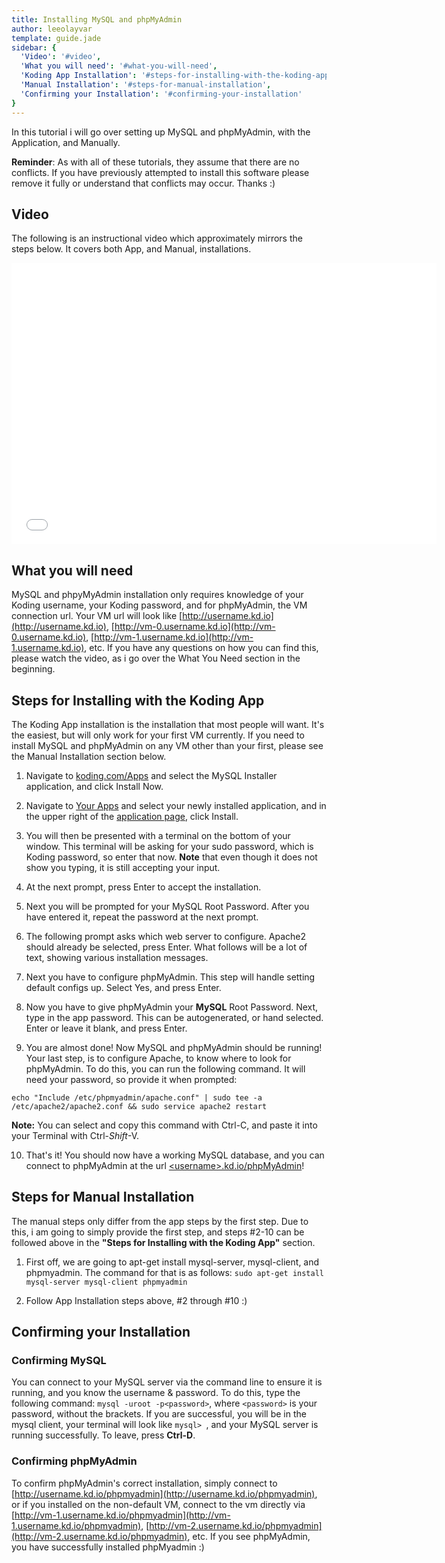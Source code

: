 ```yaml
---
title: Installing MySQL and phpMyAdmin
author: leeolayvar
template: guide.jade
sidebar: {
  'Video': '#video',
  'What you will need': '#what-you-will-need',
  'Koding App Installation': '#steps-for-installing-with-the-koding-app',
  'Manual Installation': '#steps-for-manual-installation',
  'Confirming your Installation': '#confirming-your-installation'
}
---
```



In this tutorial i will go over setting up MySQL and phpMyAdmin, with
the Application, and Manually.


**Reminder**: As with all of these tutorials, they assume that there are no
conflicts. If you have previously attempted to install this software please
remove it fully or understand that conflicts may occur. Thanks :)



## Video

The following is an instructional video which approximately
mirrors the steps below. It covers both App, and Manual,
installations.

<iframe width="680" height="450" src="//www.youtube.com/embed/h_l6hElWoj4" frameborder="0" allowfullscreen></iframe>



## What you will need

MySQL and phpyMyAdmin installation only requires knowledge of your Koding
username, your Koding password, and for phpMyAdmin, the VM connection url.
Your VM url will look like [http://username.kd.io](http://username.kd.io),
[http://vm-0.username.kd.io](http://vm-0.username.kd.io),
[http://vm-1.username.kd.io](http://vm-1.username.kd.io), etc. If you have
any questions on how you can find this, please watch the video, as i go
over the What You Need section in the beginning.



## Steps for Installing with the Koding App

The Koding App installation is the installation that most people will want.
It's the easiest, but will only work for your first VM currently. If you
need to install
MySQL and phpMyAdmin
on any VM other than your first, please see the Manual Installation
section below.

1. Navigate to [koding.com/Apps](https://koding.com/Apps) and select the
  MySQL Installer application, and click Install Now.

2. Navigate to [Your Apps](https://koding.com/Develop) and select your newly
  installed application, and in the upper right of the
  [application page](https://koding.com/Develop/MySQL%20Installer),
  click Install.
  
3. You will then be presented with a terminal on the bottom of your window.
  This terminal will be asking for your sudo password, which is Koding password,
  so enter that now. **Note** that even though it does not show you typing, it is
  still accepting your input.
  
4. At the next prompt, press Enter to accept the installation.
  
5. Next you will be prompted for your MySQL Root Password. After you have
  entered it, repeat the password at the next prompt.

6. The following prompt asks which web server to configure. Apache2 should
  already be selected, press Enter. What follows will be a lot of text,
  showing various installation messages.

7. Next you have to configure phpMyAdmin. This step will handle setting
  default configs up. Select Yes, and press Enter.

8. Now you have to give phpMyAdmin your **MySQL** Root Password. Next,
  type in the app password. This can be autogenerated, or hand selected.
  Enter or leave it blank, and press Enter.

9. You are almost done! Now MySQL and phpMyAdmin should be running! Your last
  step, is to configure Apache, to know where to look for phpMyAdmin. To do
  this, you can run the following command. It will need your password, so
  provide it when prompted:
  
  ```
  echo "Include /etc/phpmyadmin/apache.conf" | sudo tee -a /etc/apache2/apache2.conf && sudo service apache2 restart
  ```
  
  **Note:** You can select and copy this command with Ctrl-C, and paste it
  into your Terminal with Ctrl-*Shift*-V.

10. That's it! You should now have a working MySQL database, and you can
  connect to phpMyAdmin at the url
  [&lt;username&gt;.kd.io/phpMyAdmin](http://username.kd.io/phpMyAdmin)!



## Steps for Manual Installation

The manual steps only differ from the app steps by the first step. Due 
to this, i am going to simply provide the first step, and steps #2-10 can be
followed above in the **"Steps for Installing with the Koding App"** section.

1. First off, we are going to apt-get install mysql-server, mysql-client, and
  phpmyadmin. The command for that is as follows:
  `sudo apt-get install mysql-server mysql-client phpmyadmin`

2. Follow App Installation steps above, #2 through #10 :)



## Confirming your Installation


### Confirming MySQL

You can connect to your MySQL server via the command line to ensure it is
running, and you know the username & password. To do this, type the following
command: `mysql -uroot -p<password>`, where `<password>` is your password,
without the brackets. If you are successful, you will be in the
mysql client, your terminal will look like `mysql> `, and your
MySQL server is running successfully. To leave, press **Ctrl-D**.

### Confirming phpMyAdmin

To confirm phpMyAdmin's correct installation, simply connect to
[http://username.kd.io/phpmyadmin](http://username.kd.io/phpmyadmin),
or if you installed on the non-default VM, connect to the vm directly via
[http://vm-1.username.kd.io/phpmyadmin](http://vm-1.username.kd.io/phpmyadmin),
[http://vm-2.username.kd.io/phpmyadmin](http://vm-2.username.kd.io/phpmyadmin),
etc. If you see phpMyAdmin, you have successfully installed phpMyadmin :)


